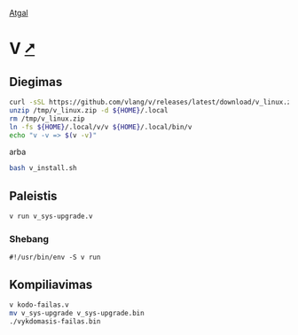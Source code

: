 [Atgal](./readme.md)

# V [&#x2B67;](https://vlang.io/)

## Diegimas

```bash
curl -sSL https://github.com/vlang/v/releases/latest/download/v_linux.zip -o /tmp/v_linux.zip
unzip /tmp/v_linux.zip -d ${HOME}/.local
rm /tmp/v_linux.zip
ln -fs ${HOME}/.local/v/v ${HOME}/.local/bin/v
echo "v -v => $(v -v)"
```

arba

```bash
bash v_install.sh
```

## Paleistis

```bash
v run v_sys-upgrade.v
```

### Shebang

```shebang
#!/usr/bin/env -S v run
```

## Kompiliavimas

```bash
v kodo-failas.v
mv v_sys-upgrade v_sys-upgrade.bin
./vykdomasis-failas.bin
```
